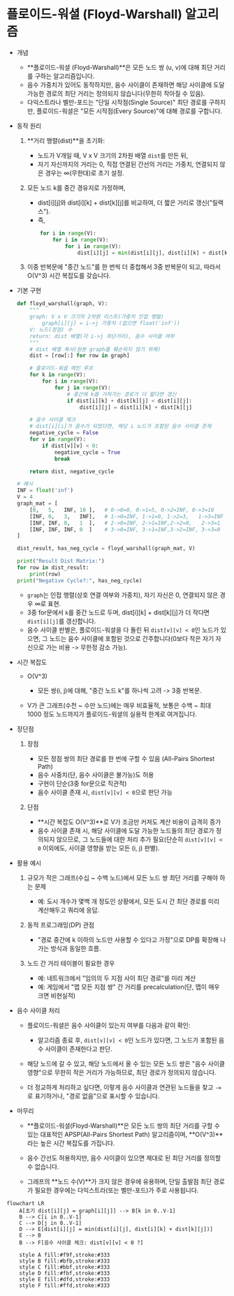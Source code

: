 # 플로이드-워셜 (Floyd-Warshall) 알고리즘

* 개념
    * **플로이드-워셜 (Floyd-Warshall)**은 모든 노드 쌍 (u, v)에 대해 최단 거리를 구하는 알고리즘입니다.
    * 음수 가중치가 있어도 동작하지만, 음수 사이클이 존재하면 해당 사이클에 도달 가능한 경로의 최단 거리는 정의되지 않습니다(무한히 작아질 수 있음).
    * 다익스트라나 벨만-포드는 "단일 시작점(Single Source)" 최단 경로를 구하지만, 플로이드-워셜은 "모든 시작점(Every Source)"에 대해 경로를 구합니다.

* 동작 원리
    1. **거리 행렬(dist)**을 초기화:
        - 노드가 V개일 때, V x V 크기의 2차원 배열 `dist`를 만든 뒤,
        - 자기 자신까지의 거리는 0, 직접 연결된 간선의 거리는 가중치, 연결되지 않은 경우는 ∞(무한대)로 초기 설정.

    2. 모든 노드 k를 중간 경유지로 가정하며,
        - dist[i][j]와 dist[i][k] + dist[k][j]를 비교하여, 더 짧은 거리로 갱신("릴랙스").
        - 즉, 
        ```python
            for i in range(V):
                for i in range(V):
                    for i in range(V):
                        dist[i][j] = min(dist[i][j], dist[i][k] + dist[k][j])
        ```

    3. 이중 반복문에 "중간 노드"를 한 번씩 더 중첩해서 3중 반복문이 되고, 따라서 O(V^3) 시간 복잡도를 갖습니다.

* 기본 구현
    ```python
    def floyd_warshall(graph, V):
        """
        graph: V x V 크기의 2차원 리스트(가중치 인접 행렬)
            graph[i][j] = i->j 가중치 (없으면 float('inf'))
        V: 노드(정점) 수
        return: dist 배열(각 i->j 최단거리), 음수 사이클 여부
        """
        # dist 배열 복사(원본 graph를 훼손하지 않기 위해)
        dist = [row[:] for row in graph]

        # 플로이드-워셜 메인 루프
        for k in range(V):
            for i in range(V):
                for j in range(V):
                    # 중간에 k를 거쳐가는 경로가 더 짧다면 갱신
                    if dist[i][k] + dist[k][j] < dist[i][j]:
                        dist[i][j] = dist[i][k] + dist[k][j]

        # 음수 사이클 체크
        # dist[i][i]가 음수가 되었다면, 해당 i 노드가 포함된 음수 사이클 존재
        negative_cycle = False
        for v in range(V):
            if dist[v][v] < 0:
                negative_cycle = True
                break

        return dist, negative_cycle

    # 예시
    INF = float('inf')
    V = 4
    graph_mat = [
        [0,   5,   INF, 10 ],   # 0->0=0, 0->1=5, 0->2=INF, 0->3=10
        [INF, 0,   3,   INF],   # 1->0=INF, 1->1=0, 1->2=3,   1->3=INF
        [INF, INF, 0,   1  ],   # 2->0=INF, 2->1=INF,2->2=0,   2->3=1
        [INF, INF, INF, 0  ]    # 3->0=INF, 3->1=INF,3->2=INF, 3->3=0
    ]

    dist_result, has_neg_cycle = floyd_warshall(graph_mat, V)

    print("Result Dist Matrix:")
    for row in dist_result:
        print(row)
    print("Negative Cycle?:", has_neg_cycle)
    ```

    - `graph`는 인접 행렬(상호 연결 여부와 가중치), 자기 자신은 0, 연결되지 않은 경우 ∞로 표현.
    - 3중 for문에서 `k`를 중간 노드로 두며, dist[i][k] + dist[k][j]가 더 작다면 `dist[i][j]`를 갱신합니다.
    - 음수 사이클 판별은, 플로이드-워셜을 다 돌린 뒤 `dist[v][v] < 0`인 노드가 있으면, 그 노드는 음수 사이클에 포함된 것으로 간주합니다(0보다 작은 자기 자신으로 가는 비용 -> 무한정 감소 가능).

* 시간 복잡도
    - O(V^3)
        - 모든 쌍(i, j)에 대해, "중간 노드 k"를 하나씩 고려 -> 3중 반복문.

    - V가 큰 그래프(수천 ~ 수만 노드)에는 매우 비효율적, 보통은 수백 ~ 최대 1000 정도 노드까지가 플로이드-워셜의 실용적 한계로 여겨집니다.

* 장단점
    1. 장점
        - 모든 정점 쌍의 최단 경로를 한 번에 구할 수 있음 (All-Pairs Shortest Path)
        - 음수 사중치(단, 음수 사이클은 불가능)도 허용
        - 구현이 단순(3중 for문으로 직관적)
        - 음수 사이클 존재 시, `dist[v][v] < 0`으로 판단 가능

    2. 단점
        - **시간 복잡도 O(V^3)**로 V가 조금만 커져도 계산 비용이 급격히 증가
        - 음수 사이클 존재 시, 해당 사이클에 도달 가능한 노드들의 최단 경로가 정의되지 않으므로, 그 노드들에 대한 처리 추가 필요(단순히 `dist[v][v] < 0` 이외에도, 사이클 영향을 받는 모든 (i, j) 판별).

* 활용 예시
    1. 규모가 작은 그래프(수십 ~ 수백 노드)에서 모든 노드 쌍 최단 거리를 구해야 하는 문제
        - 예: 도시 개수가 몇백 개 정도인 상황에서, 모든 도시 간 최단 경로를 미리 계산해두고 쿼리에 응답.

    2. 동적 프로그래밍(DP) 관점
        - "경로 중간에 k 이하의 노드만 사용할 수 있다고 가정"으로 DP를 확장해 나가는 방식과 동일한 흐름.

    3. 노드 간 거리 테이블이 필요한 경우
        - 예: 네트워크에서 "임의의 두 지점 사이 최단 경로"를 미리 계산
        - 예: 게임에서 "맵 모든 지점 쌍" 간 거리를 precalculation(단, 맵이 매우 크면 비현실적)

* 음수 사이클 처리
    - 플로이드-워셜은 음수 사이클이 있는지 여부를 다음과 같이 확인:
        - 알고리즘 종료 후, `dist[v][v] < 0`인 노드가 있다면, 그 노드가 포함된 음수 사이클이 존재한다고 판단.

    - 해당 노드에 갈 수 있고, 해당 노드에서 올 수 있는 모든 노드 쌍은 "음수 사이클 영향"으로 무한히 작은 거리가 가능하므로, 최단 경로가 정의되지 않습니다.
    - 더 정교하게 처리하고 싶다면, 이렇게 음수 사이클과 연관된 노드들을 찾고 `-∞`로 표기하거나, "경로 없음"으로 표시할 수 있습니다.

* 마무리
    - **플로이드-워셜(Floyd-Warshall)**은 모든 노드 쌍의 최단 거리를 구할 수 있는 대표적인 APSP(All-Pairs Shortest Path) 알고리즘이며, **O(V^3)**라는 높은 시간 복잡도를 가집니다.

    - 음수 간선도 허용하지만, 음수 사이클이 있으면 제대로 된 최단 거리를 정의할 수 없습니다.

    - 그래프의 **노드 수(V)**가 크지 않은 경우에 유용하며, 단일 출발점 최단 경로가 필요한 경우에는 다익스트라(또는 벨만-포드)가 주로 사용됩니다.

```mermaid
flowchart LR
    A[초기 dist[i][j] = graph[i][j]] --> B[k in 0..V-1]
    B --> C[i in 0..V-1]
    C --> D[j in 0..V-1]
    D --> E[dist[i][j] = min(dist[i][j], dist[i][k] + dist[k][j])]
    E --> B
    B --> F[음수 사이클 체크: dist[v][v] < 0 ?]

    style A fill:#f9f,stroke:#333
    style B fill:#bfb,stroke:#333
    style C fill:#bbf,stroke:#333
    style D fill:#fbf,stroke:#333
    style E fill:#dfd,stroke:#333
    style F fill:#ffd,stroke:#333

```